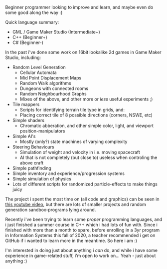 Beginner programmer looking to improve and learn, and maybe even do some good along the way :)

Quick language summary:
* GML / Game Maker Studio (Intermediate+)
* C++ (Beginner+)
* C# (Beginner-)

In the past i've done some work on 16bit lookalike 2d games in Game Maker Studio, including:
* Random Level Generation
  * Cellular Automata
  * Mid Point Displacement Maps
  * Random Walk algorithms
  * Dungeons with connected rooms
  * Random Neighbourhood Graphs
  * Mixes of the above, and other more or *less* useful experiments ;)
* Tile mappers
  * Scripts for identifying terrain tile type in grids, and:
  * Placing correct tile of 8 possible directions (corners, NSWE, etc)
* Simple shaders
  * Chromatic abberation, and other simple color, light, and viewport position-manipulators
* Simple AI's
  * Mostly (only?) state machines of varying complexity
* Steering Behaviours
  * Simulation of weight and velocity in i.e. moving spacecraft
  * AI that is not completely (but close to) useless when controling the above craft
* Simple pathfinding
* Simple inventory and experience/progression systems
* Simple simulation of physics
* Lots of different scripts for randomized particle-effects to make things juicy

The project i spent the most time on (all code and graphics) can be seen in [this youtube video](https://youtu.be/eIvsM_l7sc4), but there are lots of smaller projects and random generation sandbox-programs lying around.

Recently i've been trying to learn some *proper* programming languages, and i just finished a summer course in C++ which i had lots of fun with. Since i finished with more than a month to spare, before enrolling in a 3yr program in Information Systems this fall of 2020, a teacher recommended i get on GitHub if i wanted to learn more in the meantime. So here i am :)

I'm interested in doing just about anything i *can* do, and while i have some experience in game-related stuff, i'm open to work on... Yeah - just about anything :)
